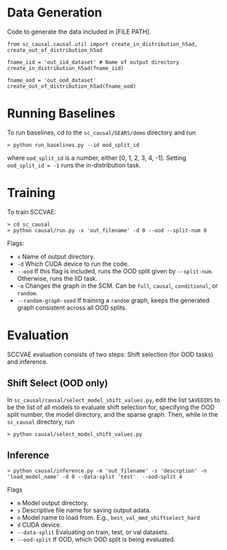 # Data Generation
Code to generate the data included in [FILE PATH].

```
from sc_causal.causal.util import create_in_distribution_h5ad, create_out_of_distribution_h5ad

fname_iid = 'out_iid_dataset' # Name of output directory
create_in_distribution_h5ad(fname_iid)

fname_ood = 'out_ood_dataset'
create_out_of_distribution_h5ad(fname_ood)
```

# Running Baselines

To run baselines, cd to the `sc_causal/GEARS/demo` directory and run

```
> python run_baselines.py --id ood_split_id
```

where `ood_split_id` is a number, either [0, 1, 2, 3, 4, -1]. Setting `ood_split_id = -1` runs the in-distribution task.

# Training

To train SCCVAE:
```
> cd sc_causal
> python causal/run.py -x 'out_filename' -d 0 --ood --split-num 0
```

Flags:
- `x` Name of output directory.
- `-d` Which CUDA device to run the code.
- `--ood` If this flag is included, runs the OOD split given by `--split-num`. Otherwise, runs the IID task.
- `-m` Changes the graph in the SCM. Can be `full`, `causal`, `conditional`, or `random`.
- `--random-graph-seed` If training a `random` graph, keeps the generated graph consistent across all OOD splits.

# Evaluation
SCCVAE evaluation consists of two steps: Shift selection (for OOD tasks) and inference.

## Shift Select (OOD only)

In `sc_causal/causal/select_model_shift_values.py`, edit the list `SAVEDIRS` to be the list of all models to evaluate shift selection for, specifying the OOD split number, the model directory, and the sparse graph. Then, while in the `sc_causal` directory, run

```
> python causal/select_model_shift_values.py
```

## Inference
```
> python causal/inference.py -m 'out_filename' -s 'descrption' -n 'load_model_name' -d 0 --data-split 'test'  --ood-split 4

```

Flags
- `m` Model output directory.
- `s` Descriptive file name for saving output adata.
- `n` Model name to load from. E.g., `best_val_mmd_shiftselect_hard`
- `d` CUDA device.
- `--data-split` Evaluating on train, test, or val datasets.
- `--ood-split` If OOD, which OOD split is being evaluated.